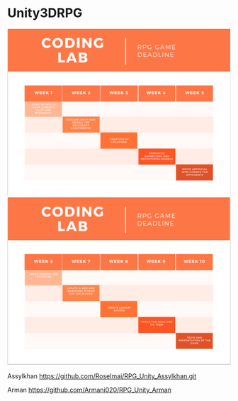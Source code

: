 # Unity3DRPG

![](gc1.PNG)
![](gc2.PNG)

Assylkhan
https://github.com/RoseImai/RPG_Unity_Assylkhan.git

Arman
https://github.com/Armani020/RPG_Unity_Arman
